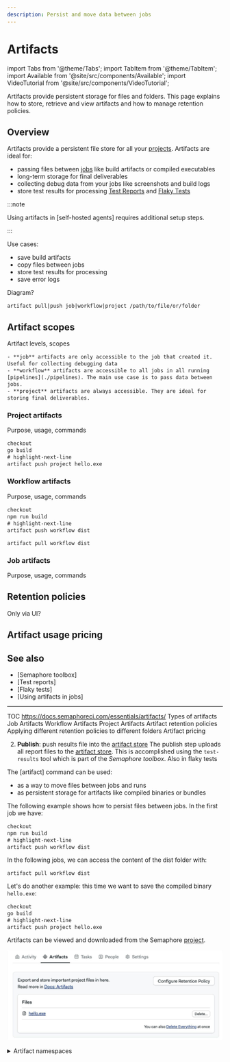 ```yaml
---
description: Persist and move data between jobs
---
```


# Artifacts

import Tabs from '@theme/Tabs';
import TabItem from '@theme/TabItem';
import Available from '@site/src/components/Available';
import VideoTutorial from '@site/src/components/VideoTutorial';

<VideoTutorial title="How to use artifacts" src="https://www.youtube.com/embed/yHzZOKwyaAA?si=7qVathl09Cd3d-Gq"/>

Artifacts provide persistent storage for files and folders. This page explains how to store, retrieve and view artifacts and how to manage retention policies.

## Overview

Artifacts provide a persistent file store for all your [projects](./projects). Artifacts are ideal for:

- passing files between [jobs](./jobs) like build artifacts or compiled executables
- long-term storage for final deliverables
- collecting debug data from your jobs like screenshots and build logs
- store test results for processing [Test Reports](./test-reports) and [Flaky Tests](./flaky-tests)

:::note

Using artifacts in [self-hosted agents] requires additional setup steps.

:::

Use cases:
- save build artifacts
- copy files between jobs
- store test results for processing
- save error logs

Diagram?

```shell
artifact pull|push job|workflow|project /path/to/file/or/folder
```

## Artifact scopes

Artifact levels, scopes

    - **job** artifacts are only accessible to the job that created it. Useful for collecting debugging data
    - **workflow** artifacts are accessible to all jobs in all running [pipelines](./pipelines). The main use case is to pass data between jobs.
    - **project** artifacts are always accessible. They are ideal for storing final deliverables. 

### Project artifacts

Purpose, usage, commands

```shell
checkout
go build 
# highlight-next-line
artifact push project hello.exe
```

### Workflow artifacts

Purpose, usage, commands

```shell
checkout
npm run build
# highlight-next-line
artifact push workflow dist
```

```shell
artifact pull workflow dist
```

### Job artifacts

Purpose, usage, commands

## Retention policies

Only via UI?

## Artifact usage pricing

## See also

- [Semaphore toolbox]
- [Test reports]
- [Flaky tests]
- [Using artifacts in jobs]

---

TOC https://docs.semaphoreci.com/essentials/artifacts/
Types of artifacts
Job Artifacts
Workflow Artifacts
Project Artifacts
Artifact retention policies
Applying different retention policies to different folders
Artifact pricing


2. **Publish**: push results file into the [artifact store](./jobs#artifact)
The publish step uploads all report files to the [artifact store](./jobs#artifact). This is accomplished using the `test-results` tool which is part of the _Semaphore toolbox_.
Also in flaky tests




The [artifact] command can be used:

- as a way to move files between jobs and runs
- as persistent storage for artifacts like compiled binaries or bundles

The following example shows how to persist files between jobs. In the first job we have:

```shell
checkout
npm run build
# highlight-next-line
artifact push workflow dist
```

In the following jobs, we can access the content of the dist folder with:

```shell
artifact pull workflow dist
```

Let's do another example: this time we want to save the compiled binary `hello.exe`:

```shell
checkout
go build 
# highlight-next-line
artifact push project hello.exe
```

Artifacts can be viewed and downloaded from the Semaphore [project](./projects).

![Artifact view in Semaphore](./img/artifact-view.jpg)

<details>
 <summary>Artifact namespaces</summary>
 <div>
    Semaphore uses three separate namespaces of artifacts: job, workflow, and project. The syntax is:

    ```shell
    artifact pull|push job|workflow|project /path/to/file/or/folder
    ```

    The namespace used controls at what level the artifact is accessible:

    - **job** artifacts are only accessible to the job that created it. Useful for collecting debugging data
    - **workflow** artifacts are accessible to all jobs in all running [pipelines](./pipelines). The main use case is to pass data between jobs.
    - **project** artifacts are always accessible. They are ideal for storing final deliverables. 

 </div>
</details>
